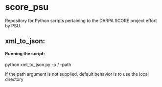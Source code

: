 # score_psu
Repository for Python scripts pertaining to the DARPA SCORE project effort by PSU. 

<h2>xml_to_json:</h2>
<h4>Running the script: </h4>
<p>python xml_to_json.py -p <path-to-XML-dir> / -path <path-to-XML-dir> </p>
  <p>If the path argument is not supplied, default behavior is to use the local directory</p>
